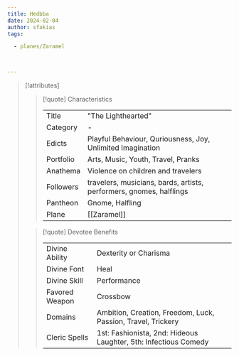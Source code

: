 ```yaml
---
title: Hedbba
date: 2024-02-04
author: sfakias
tags:

  - planes/Zaramel



---
```

> [!attributes]
> 
> > [!quote] Characteristics
> >
> > | | |
> > | --- | --- |
> > | Title |  "The Lighthearted" |
> > | Category |  - |
> > | Edicts |  Playful Behaviour, Quriousness, Joy, Unlimited Imagination |
> > | Portfolio |  Arts, Music, Youth, Travel, Pranks |
> > | Anathema |  Violence on children and travelers |
> > | Followers |  travelers, musicians, bards, artists, performers, gnomes, halflings |
> > | Pantheon |  Gnome, Halfling |
> > | Plane |  [[Zaramel]] |
>
> > [!quote] Devotee Benefits
> > 
> > | | |
> > | --- | --- |
> > | Divine Ability |  Dexterity or Charisma |
> > | Divine Font |  Heal |
> > | Divine Skill |  Performance |
> > | Favored Weapon |  Crossbow |
> > | Domains |  Ambition, Creation, Freedom, Luck, Passion, Travel, Trickery |
> > | Cleric Spells |  1st: Fashionista, 2nd: Hideous Laughter, 5th: Infectious Comedy |
